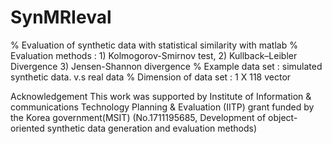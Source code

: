 # SynMRIeval
% Evaluation of synthetic data with statistical similarity with matlab
% Evaluation methods : 1) Kolmogorov-Smirnov test, 2) Kullback–Leibler Divergence 3) Jensen-Shannon divergence
% Example data set : simulated synthetic data. v.s real data
% Dimension of data set : 1 X 118 vector

Acknowledgement
This work was supported by Institute of Information & communications Technology Planning & Evaluation (IITP) grant funded by the Korea government(MSIT) (No.1711195685, Development of object-oriented synthetic data generation and evaluation methods)
